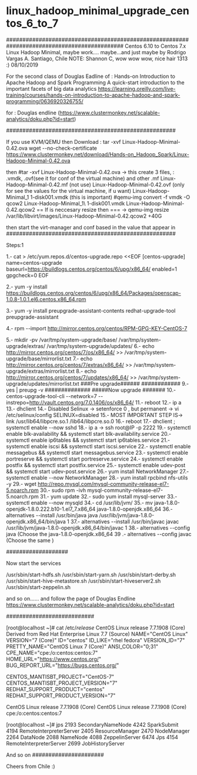 # linux_hadoop_minimal_upgrade_centos_6_to_7

############################################################################################
Centos 6.10 to Centos 7.x Linux Hadoop Minimal, maybe work....
maybe...and just maybe by Rodrigo Vargas A. Santiago, Chile 
NOTE: Shannon C, wow wow wow, nice hair 1313 :) 
08/10/2019 

For the second class of Douglas Eadline of :
Hands-on Introduction to Apache Hadoop and Spark Programming
A quick-start introduction to the important facets of big data analytics
https://learning.oreilly.com/live-training/courses/hands-on-introduction-to-apache-hadoop-and-spark-programming/0636920326755/
 
for : Douglas endline (https://www.clustermonkey.net/scalable-analytics/doku.php?id=start)

####################################################

If you use KVM/QEMU then
Download : tar -xvf Linux-Hadoop-Minimal-0.42.ova
wget --no-check-certificate https://www.clustermonkey.net/download/Hands-on_Hadoop_Spark/Linux-Hadoop-Minimal-0.42.ova



then 
#tar -xvf Linux-Hadoop-Minimal-0.42.ova -> this create 3 files,
: .vmdk, .ovf(see it for conf of the virtual machine) and other .mf
Linux-Hadoop-Minimal-0.42.mf (not use)
Linux-Hadoop-Minimal-0.42.ovf (only for see the values for the virtual machine, if u want)
Linux-Hadoop-Minimal_1 1-disk001.vmdk  (this is important)
#qemu-img convert -f vmdk -O qcow2 Linux-Hadoop-Minimal_1\ 1-disk001.vmdk Linux-Hadoop-Minimal-0.42.qcow2
== If is neccesary resize then ===
-> qemu-img resize /var/lib/libvirt/images/Linux-Hadoop-Minimal-0.42.qcow2 +40G

then start the virt-manager and conf based in the value that appear in 
####################################################

Steps:1

1.- cat > /etc/yum.repos.d/centos-upgrade.repo <<EOF
[centos-upgrade]
name=centos-upgrade
baseurl=https://buildlogs.centos.org/centos/6/upg/x86_64/
enabled=1
gpgcheck=0
EOF

2.- yum -y install https://buildlogs.centos.org/centos/6/upg/x86_64/Packages/openscap-1.0.8-1.0.1.el6.centos.x86_64.rpm

3.- yum -y install preupgrade-assistant-contents redhat-upgrade-tool preupgrade-assistant

4.-  rpm --import http://mirror.centos.org/centos/RPM-GPG-KEY-CentOS-7

5.- mkdir -pv /var/tmp/system-upgrade/base/ /var/tmp/system-upgrade/extras/ /var/tmp/system-upgrade/updates/
6.- echo http://mirror.centos.org/centos/7/os/x86_64/ >> /var/tmp/system-upgrade/base/mirrorlist.txt
 7.-  echo http://mirror.centos.org/centos/7/extras/x86_64/ >> /var/tmp/system-upgrade/extras/mirrorlist.txt
 8.-   echo http://mirror.centos.org/centos/7/updates/x86_64/ >> /var/tmp/system-upgrade/updates/mirrorlist.txt
###Pre upgrade######
############
9.- yes | preupg -v
##############
#####Now upgrade #######
10.- centos-upgrade-tool-cli --network=7 --instrepo=http://vault.centos.org/7.0.1406/os/x86_64/
11.- reboot
12.- ip a
13.- dhclient
14.- Disabled Selinux -> setenforce 0
, but permanent -> vi /etc/selinux/config 
SELINUX=disabled
15.- MOST IMPORTANT STEP IS->
 link /usr/lib64/libpcre.so.1 /lib64/libpcre.so.0
16.- reboot
17.- dhclient ; systemctl  enable --now sshd
18.- ip a -> ssh root@IP -p 2222
19.-   systemctl enable blk-availability && systemctl start blk-availability.service
20.-    systemctl enable ip6tables && systemctl start ip6tables.service
21.-   systemctl enable iscsi && systemctl start iscsi.service
22.-  systemctl enable messagebus && systemctl start messagebus.service
23.- systemctl enable portreserve && systemctl start portreserve.service
24.-   systemctl enable postfix && systemctl start postfix.service
25.-   systemctl enable udev-post && systemctl start udev-post.service
26.- yum install NetworkManager
27.- systemctl enable --now NetworkManager
28.- yum install rpcbind nfs-utils -y
29.- wget http://repo.mysql.com/mysql-community-release-el7-5.noarch.rpm
30.-    sudo rpm -ivh mysql-community-release-el7-5.noarch.rpm
31.-  yum update
32.-    sudo yum install mysql-server
33.-  systemctl enable --now mysqld
34.- cd   /usr/lib/jvm/
35.- mv java-1.8.0-openjdk-1.8.0.222.b10-1.el7_7.x86_64 java-1.8.0-openjdk.x86_64
36.- alternatives --install /usr/bin/java java /usr/lib/jvm/java-1.8.0-openjdk.x86_64/bin/java 1
37.- alternatives --install /usr/bin/javac javac /usr/lib/jvm/java-1.8.0-openjdk.x86_64/bin/javac 1
38.- alternatives --config java (Choose the java-1.8.0-openjdk.x86_64
39 .-    alternatives --config javac (Choose the same )

###################

Now start the services

/usr/sbin/start-hdfs.sh /usr/sbin/start-yarn.sh /usr/sbin/start-derby.sh /usr/sbin/start-hive-metastore.sh /usr/sbin/start-hiveserver2.sh /usr/sbin/start-zeppelin.sh

and so on……
and follow the page of Douglas Endline
https://www.clustermonkey.net/scalable-analytics/doku.php?id=start


###########################

[root@localhost ~]# cat /etc/*release*
CentOS Linux release 7.7.1908 (Core)
Derived from Red Hat Enterprise Linux 7.7 (Source)
NAME="CentOS Linux"
VERSION="7 (Core)"
ID="centos"
ID_LIKE="rhel fedora"
VERSION_ID="7"
PRETTY_NAME="CentOS Linux 7 (Core)"
ANSI_COLOR="0;31"
CPE_NAME="cpe:/o:centos:centos:7"
HOME_URL="https://www.centos.org/"
BUG_REPORT_URL="https://bugs.centos.org/"

CENTOS_MANTISBT_PROJECT="CentOS-7"
CENTOS_MANTISBT_PROJECT_VERSION="7"
REDHAT_SUPPORT_PRODUCT="centos"
REDHAT_SUPPORT_PRODUCT_VERSION="7"

CentOS Linux release 7.7.1908 (Core)
CentOS Linux release 7.7.1908 (Core)
cpe:/o:centos:centos:7

[root@localhost ~]# jps
2193 SecondaryNameNode
4242 SparkSubmit
4194 RemoteInterpreterServer
2405 ResourceManager
2470 NodeManager
2264 DataNode
2088 NameNode
4088 ZeppelinServer
6474 Jps
4154 RemoteInterpreterServer
2699 JobHistoryServer

And so on
######################

Cheers from Chile :)
